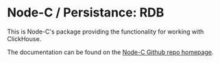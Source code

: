 # Node-C / Persistance: RDB
This is Node-C's package providing the functionality for working with ClickHouse.

The documentation can be found on the [Node-C Github repo homepage](https://github.com/RazorDude/node-c).
